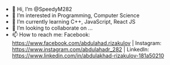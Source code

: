 - 👋 Hi, I’m @SpeedyM282
- 👀 I’m interested in Programming, Computer Science
- 🌱 I’m currently learning C++, JavaScript, React JS
- 💞️ I’m looking to collaborate on ...
- 📫 How to reach me: 
Facebook: https://www.facebook.com/abdulahad.rizakulov |
Instagram: https://www.instagram.com/abdulahadr_282 |
LinkedIn: https://www.linkedin.com/in/abdulakhad-rizakulov-181a50210

<!---
SpeedyM282/SpeedyM282 is a ✨ special ✨ repository because its `README.md` (this file) appears on your GitHub profile.
You can click the Preview link to take a look at your changes.
--->
